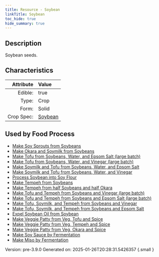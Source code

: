 ```yaml
---
title: Resource - Soybean
linkTitle: Soybean
toc_hide: true
hide_summary: true
---
```


## Description
Soybean seeds.

## Characteristics

| Attribute      | Value |
|--------:|:------|
|Edible:|true|
|Type:|Crop|
|Form:|Solid|
|Crop Spec:|[Soybean](/docs/definitions/crop/soybean)|
 



    
## Used by Food Process

- [Make Soy Sprouts from Soybeans](/docs/definitions/food/make-soy-sprouts-from-soybeans)
- [Make Okara and Soymilk from Soybeans](/docs/definitions/food/make-okara-and-soymilk-from-soybeans)
- [Make Tofu from Soybeans, Water, and Epsom Salt (large batch)](/docs/definitions/food/make-tofu-from-soybeans--water--and-epsom-salt--large-batch-)
- [Make Tofu from Soybeans, Water, and Vinegar (large batch)](/docs/definitions/food/make-tofu-from-soybeans--water--and-vinegar--large-batch-)
- [Make Soymilk and Tofu from Soybeans, Water, and Epsom Salt](/docs/definitions/food/make-soymilk-and-tofu-from-soybeans--water--and-epsom-salt)
- [Make Soymilk and Tofu from Soybeans, Water, and Vinegar](/docs/definitions/food/make-soymilk-and-tofu-from-soybeans--water--and-vinegar)
- [Process Soybean into Soy Flour](/docs/definitions/food/process-soybean-into-soy-flour)
- [Make Tempeh from Soybeans](/docs/definitions/food/make-tempeh-from-soybeans)
- [Make Tempeh from half Soybeans and half Okara](/docs/definitions/food/make-tempeh-from-half-soybeans-and-half-okara)
- [Make Tofu and Tempeh from Soybeans and Vinegar (large batch)](/docs/definitions/food/make-tofu-and-tempeh-from-soybeans-and-vinegar--large-batch-)
- [Make Tofu and Tempeh from Soybeans and Epsom Salt (large batch)](/docs/definitions/food/make-tofu-and-tempeh-from-soybeans-and-epsom-salt--large-batch-)
- [Make Tofu, Soymilk, and Tempeh from Soybeans and Vinegar](/docs/definitions/food/make-tofu--soymilk--and-tempeh-from-soybeans-and-vinegar)
- [Make Tofu, Soymilk, and Tempeh from Soybeans and Epsom Salt](/docs/definitions/food/make-tofu--soymilk--and-tempeh-from-soybeans-and-epsom-salt)
- [Expel Soybean Oil from Soybean](/docs/definitions/food/expel-soybean-oil-from-soybean)
- [Make Veggie Patty from Veg, Tofu and Spice](/docs/definitions/food/make-veggie-patty-from-veg--tofu-and-spice)
- [Make Veggie Patty from Veg, Tempeh and Spice](/docs/definitions/food/make-veggie-patty-from-veg--tempeh-and-spice)
- [Make Veggie Patty from Veg, Okara and Spice](/docs/definitions/food/make-veggie-patty-from-veg--okara-and-spice)
- [Make Soy Sauce by Fermentation](/docs/definitions/food/make-soy-sauce-by-fermentation)
- [Make Miso by Fermentation](/docs/definitions/food/make-miso-by-fermentation)


Version: pre-3.9.0 Generated on: 2025-01-26T20:28:31.5426357
{.small }
